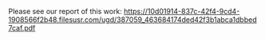 Please see our report of this work: https://10d01914-837c-42f4-9cd4-1908566f2b48.filesusr.com/ugd/387059_463684174ded42f3b1abca1dbbed7caf.pdf
 
